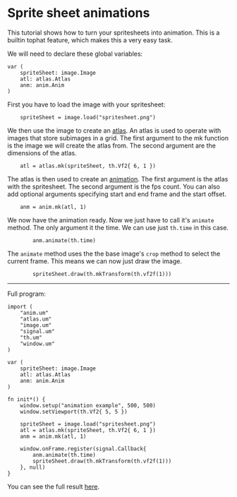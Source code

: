 # Sprite sheet animations

This tutorial shows how to turn your spritesheets into animation.  This is a
builtin tophat feature, which makes this a very easy task.

We will need to declare these global variables:

```
var (
	spriteSheet: image.Image
	atl: atlas.Atlas
	anm: anim.Anim
)
```

First you have to load the image with your spritesheet:

```
	spriteSheet = image.load("spritesheet.png")
```

We then use the image to create an [atlas](/api/atlas.um.md).  An atlas is used
to operate with images that store subimages in a grid.  The first argument to
the mk function is the image we will create the atlas from.  The second
argument are the dimensions of the atlas.

```
	atl = atlas.mk(spriteSheet, th.Vf2{ 6, 1 })
```

The atlas is then used to create an [animation](/api/anim.um.md).  The first
argument is the atlas with the spritesheet.  The second argument is the fps
count.  You can also add optional arguments specifying start and end frame and
the start offset.

```
	anm = anim.mk(atl, 1)
```

We now have the animation ready.  Now we just have to call it's `animate`
method.  The only argument it the time.  We can use just `th.time` in this
case.

```
		anm.animate(th.time)
```

The `animate` method uses the the base image's `crop` method to select the
current frame.  This means we can now just draw the image.

```
		spriteSheet.draw(th.mkTransform(th.vf2f(1)))
```

* * *

Full program:

```
import (
	"anim.um"
	"atlas.um"
	"image.um"
	"signal.um"
	"th.um"
	"window.um"
)

var (
	spriteSheet: image.Image
	atl: atlas.Atlas
	anm: anim.Anim
)

fn init*() {
	window.setup("animation example", 500, 500)
	window.setViewport(th.Vf2{ 5, 5 })

	spriteSheet = image.load("spritesheet.png")
	atl = atlas.mk(spriteSheet, th.Vf2{ 6, 1 })
	anm = anim.mk(atl, 1)

	window.onFrame.register(signal.Callback{
		anm.animate(th.time)
		spriteSheet.draw(th.mkTransform(th.vf2f(1)))
	}, null)
}
```

You can see the full result [here](https://th.mrms.cz/examples/anim-tut).
